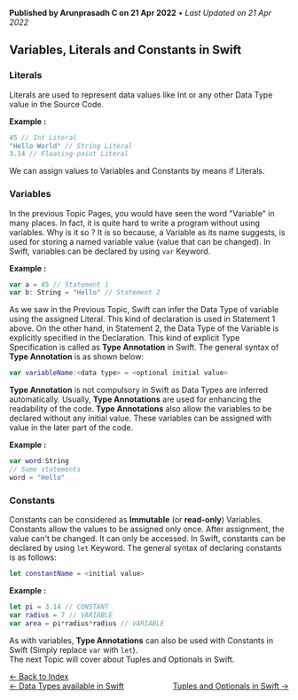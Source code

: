 **Published by Arunprasadh C on 21 Apr 2022** • *Last Updated on 21 Apr 2022*

## Variables, Literals and Constants in Swift
### Literals
Literals are used to represent data values like Int or any other Data Type value in the Source Code. 

**Example :**
```swift
45 // Int Literal
"Hello World" // String Literal
3.14 // Floating-point Literal
```
We can assign values to Variables and Constants by means if Literals.

### Variables
In the previous Topic Pages, you would have seen the word "Variable" in many places. In fact, it is quite hard to write a program without using variables. Why is it so ? It is so because, a Variable as its name suggests, is used for storing a named variable value (value that can be changed). In Swift, variables can be declared by using `var` Keyword. 

**Example :**
```swift
var a = 45 // Statement 1
var b: String = "Hello" // Statement 2
```
As we saw in the Previous Topic, Swift can infer the Data Type of variable using the assigned Literal. This kind of declaration is used in Statement 1 above. On the other hand, in Statement 2, the Data Type of the Variable is explicitly specified in the Declaration. This kind of explicit Type Specification is called as **Type Annotation** in Swift. The general syntax of **Type Annotation** is as shown below:
```swift
var variableName:<data type> = <optional initial value>
```
**Type Annotation** is not compulsory in Swift as Data Types are inferred automatically. Usually, **Type Annotations** are used for enhancing the readability of the code. **Type Annotations** also allow the variables to be declared without any initial value. These variables can be assigned with value in the later part of the code.

**Example :**
```swift
var word:String
// Some statements
word = "Hello"
```
### Constants
Constants can be considered as **Immutable** (or **read-only**) Variables. Constants allow the values to be assigned only once. After assignment, the value can't be changed. It can only be accessed.  In Swift, constants can be declared by using `let` Keyword. The general syntax of declaring constants is as follows:
```swift
let constantName = <initial value>
```
**Example :**
```swift
let pi = 3.14 // CONSTANT
var radius = 7 // VARIABLE
var area = pi*radius*radius // VARIABLE
```
As with variables, **Type Annotations** can also be used with Constants in Swift (Simply replace `var` with `let`).
<br>
The next Topic will cover about Tuples and Optionals in Swift. 

<a href="https://techinessoverloaded.github.io/iOSAppDevBasics/index.html">&larr; Back to Index</a>
<br>
<span style="float: left">
<a href="https://techinessoverloaded.github.io/iOSAppDevBasics/datatypes.html">&larr; Data Types available in Swift</a>
</span>
<span style="float: right">
<a href="https://techinessoverloaded.github.io/iOSAppDevBasics/optuples.html">Tuples and Optionals in Swift &rarr;</a>
</span>
